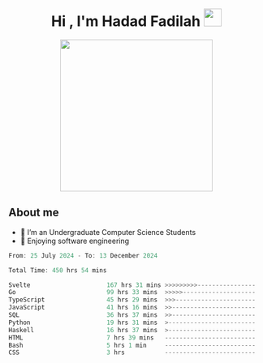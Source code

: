 <h1 align="center">Hi , I'm Hadad Fadilah <img src="https://media.giphy.com/media/hvRJCLFzcasrR4ia7z/giphy.gif" width="35"></h1>

<p align="center">
<img src="https://media.tenor.com/78dNivDemDAAAAAi/speech-bubble-venti.gif" width="300"/>    
</p>


##  About me
- 🔭 I’m an Undergraduate Computer Science Students
- 🌱 Enjoying software engineering

<!--START_SECTION:waka-->

```go
From: 25 July 2024 - To: 13 December 2024

Total Time: 450 hrs 54 mins

Svelte                     167 hrs 31 mins >>>>>>>>>----------------   36.98 %
Go                         99 hrs 33 mins  >>>>>--------------------   21.98 %
TypeScript                 45 hrs 29 mins  >>>----------------------   10.04 %
JavaScript                 41 hrs 16 mins  >>-----------------------   09.11 %
SQL                        36 hrs 37 mins  >>-----------------------   08.09 %
Python                     19 hrs 31 mins  >------------------------   04.31 %
Haskell                    16 hrs 37 mins  >------------------------   03.67 %
HTML                       7 hrs 39 mins   -------------------------   01.69 %
Bash                       5 hrs 1 min     -------------------------   01.11 %
CSS                        3 hrs           -------------------------   00.67 %
```

<!--END_SECTION:waka-->




<!--
**Fadil-Tao/Fadil-Tao** is a ✨ _special_ ✨ repository because its `README.md` (this file) appears on your GitHub profile.


